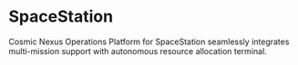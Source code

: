 # SpaceStation
Cosmic Nexus Operations Platform for SpaceStation seamlessly integrates multi-mission support with autonomous resource allocation terminal.
